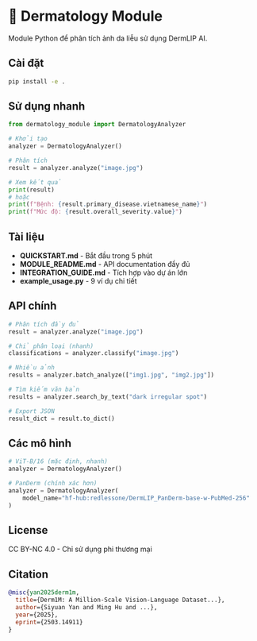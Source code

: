 # 🏥 Dermatology Module

Module Python để phân tích ảnh da liễu sử dụng DermLIP AI.

## Cài đặt

```bash
pip install -e .
```

## Sử dụng nhanh

```python
from dermatology_module import DermatologyAnalyzer

# Khởi tạo
analyzer = DermatologyAnalyzer()

# Phân tích
result = analyzer.analyze("image.jpg")

# Xem kết quả
print(result)
# hoặc
print(f"Bệnh: {result.primary_disease.vietnamese_name}")
print(f"Mức độ: {result.overall_severity.value}")
```

## Tài liệu

- **QUICKSTART.md** - Bắt đầu trong 5 phút
- **MODULE_README.md** - API documentation đầy đủ  
- **INTEGRATION_GUIDE.md** - Tích hợp vào dự án lớn
- **example_usage.py** - 9 ví dụ chi tiết

## API chính

```python
# Phân tích đầy đủ
result = analyzer.analyze("image.jpg")

# Chỉ phân loại (nhanh)
classifications = analyzer.classify("image.jpg")

# Nhiều ảnh
results = analyzer.batch_analyze(["img1.jpg", "img2.jpg"])

# Tìm kiếm văn bản
results = analyzer.search_by_text("dark irregular spot")

# Export JSON
result_dict = result.to_dict()
```

## Các mô hình

```python
# ViT-B/16 (mặc định, nhanh)
analyzer = DermatologyAnalyzer()

# PanDerm (chính xác hơn)
analyzer = DermatologyAnalyzer(
    model_name="hf-hub:redlessone/DermLIP_PanDerm-base-w-PubMed-256"
)
```

## License

CC BY-NC 4.0 - Chỉ sử dụng phi thương mại

## Citation

```bibtex
@misc{yan2025derm1m,
  title={Derm1M: A Million‑Scale Vision‑Language Dataset...},
  author={Siyuan Yan and Ming Hu and ...},
  year={2025},
  eprint={2503.14911}
}
```

